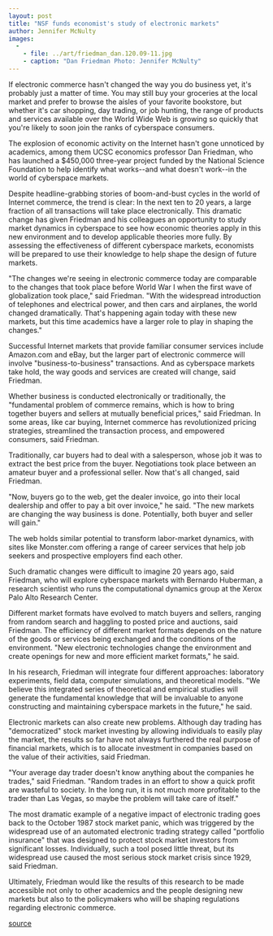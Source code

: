 ```yaml
---
layout: post
title: "NSF funds economist's study of electronic markets"
author: Jennifer McNulty
images:
  -
    - file: ../art/friedman_dan.120.09-11.jpg
    - caption: "Dan Friedman Photo: Jennifer McNulty"
---
```


If electronic commerce hasn't changed the way you do business yet, it's probably just a matter of time. You may still buy your groceries at the local market and prefer to browse the aisles of your favorite bookstore, but whether it's car shopping, day trading, or job hunting, the range of products and services available over the World Wide Web is growing so quickly that you're likely to soon join the ranks of cyberspace consumers.

The explosion of economic activity on the Internet hasn't gone unnoticed by academics, among them UCSC economics professor Dan Friedman, who has launched a $450,000 three-year project funded by the National Science Foundation to help identify what works--and what doesn't work--in the world of cyberspace markets.  
  
Despite headline-grabbing stories of boom-and-bust cycles in the world of Internet commerce, the trend is clear: In the next ten to 20 years, a large fraction of all transactions will take place electronically. This dramatic change has given Friedman and his colleagues an opportunity to study market dynamics in cyberspace to see how economic theories apply in this new environment and to develop applicable theories more fully. By assessing the effectiveness of different cyberspace markets, economists will be prepared to use their knowledge to help shape the design of future markets.  
  
"The changes we're seeing in electronic commerce today are comparable to the changes that took place before World War I when the first wave of globalization took place," said Friedman. "With the widespread introduction of telephones and electrical power, and then cars and airplanes, the world changed dramatically. That's happening again today with these new markets, but this time academics have a larger role to play in shaping the changes."   
  
Successful Internet markets that provide familiar consumer services include Amazon.com and eBay, but the larger part of electronic commerce will involve "business-to-business" transactions. And as cyberspace markets take hold, the way goods and services are created will change, said Friedman.  
  
Whether business is conducted electronically or traditionally, the "fundamental problem of commerce remains, which is how to bring together buyers and sellers at mutually beneficial prices," said Friedman. In some areas, like car buying, Internet commerce has revolutionized pricing strategies, streamlined the transaction process, and empowered consumers, said Friedman.  
  
Traditionally, car buyers had to deal with a salesperson, whose job it was to extract the best price from the buyer. Negotiations took place between an amateur buyer and a professional seller. Now that's all changed, said Friedman.   
  
"Now, buyers go to the web, get the dealer invoice, go into their local dealership and offer to pay a bit over invoice," he said. "The new markets are changing the way business is done. Potentially, both buyer and seller will gain."  
  
The web holds similar potential to transform labor-market dynamics, with sites like Monster.com offering a range of career services that help job seekers and prospective employers find each other.  
  
Such dramatic changes were difficult to imagine 20 years ago, said Friedman, who will explore cyberspace markets with Bernardo Huberman, a research scientist who runs the computational dynamics group at the Xerox Palo Alto Research Center.  
  
Different market formats have evolved to match buyers and sellers, ranging from random search and haggling to posted price and auctions, said Friedman. The efficiency of different market formats depends on the nature of the goods or services being exchanged and the conditions of the environment. "New electronic technologies change the environment and create openings for new and more efficient market formats," he said.  
  
In his research, Friedman will integrate four different approaches: laboratory experiments, field data, computer simulations, and theoretical models. "We believe this integrated series of theoretical and empirical studies will generate the fundamental knowledge that will be invaluable to anyone constructing and maintaining cyberspace markets in the future," he said.  
  
Electronic markets can also create new problems. Although day trading has "democratized" stock market investing by allowing individuals to easily play the market, the results so far have not always furthered the real purpose of financial markets, which is to allocate investment in companies based on the value of their activities, said Friedman.  
  
"Your average day trader doesn't know anything about the companies he trades," said Friedman. "Random trades in an effort to show a quick profit are wasteful to society. In the long run, it is not much more profitable to the trader than Las Vegas, so maybe the problem will take care of itself."  
  
The most dramatic example of a negative impact of electronic trading goes back to the October 1987 stock market panic, which was triggered by the widespread use of an automated electronic trading strategy called "portfolio insurance" that was designed to protect stock market investors from significant losses. Individually, such a tool posed little threat, but its widespread use caused the most serious stock market crisis since 1929, said Friedman.  
  
Ultimately, Friedman would like the results of this research to be made accessible not only to other academics and the people designing new markets but also to the policymakers who will be shaping regulations regarding electronic commerce.  
  
  

[source](http://www1.ucsc.edu/currents/00-01/09-11/friedman.html "Permalink to friedman")
